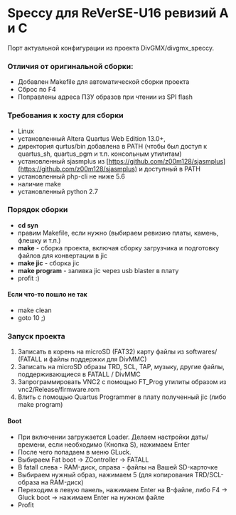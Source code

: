 # Speccy для ReVerSE-U16 ревизий A и C

Порт актуальной конфигурации из проекта DivGMX/divgmx_speccy.

### Отличия от оригинальной сборки:

* Добавлен Makefile для автоматической сборки проекта
* Сброс по F4
* Поправлены адреса ПЗУ образов при чтении из SPI flash

### Требования к хосту для сборки

* Linux
* установленный Altera Quartus Web Edition 13.0+, 
* директория qurtus/bin добавлена в PATH (чтобы был доступ к quartus_sh, quartus_pgm и т.п. консольным утилитам)
* установленный sjasmplus из [https://github.com/z00m128/sjasmplus](https://github.com/z00m128/sjasmplus) и доступный в PATH
* установленный php-cli не ниже 5.6
* наличие make 
* установленный python 2.7

### Порядок сборки 

* **cd syn**
* правим Makefile, если нужно (выбираем ревизию платы, камень, флешку и т.п.)
* **make** - сборка проекта, включая сборку загрузчика и подготовку файлов для конвертации в jic
* **make jic** - сборка jic 
* **make program** - заливка jic через usb blaster в плату
* profit :)

#### Если что-то пошло не так

* make clean
* goto 10 ;)

### Запуск проекта
1. Записать в корень на microSD (FAT32) карту файлы из softwares/ (FATALL и файлы поддержки для DivMMC)
2. Записать на microSD образы TRD, SCL, TAP, музыку, другие файлы, поддерживающиеся в FATALL / DivMMC
3. Запрограммировать VNC2 с помощью FT_Prog утилиты образом из vnc2/Release/firmware.rom
4. Влить с помощью Quartus Programmer в плату полученный jic (либо make program)

#### Boot
* При включении загружается Loader. Делаем настройки даты/времени, если необходимо (Кнопка S), нажимаем Enter
* После чего попадаем в меню GLuck. 
* Выбираем Fat boot -> ZController -> FATALL
* В fatall слева - RAM-диск, справа - файлы на Вашей SD-карточке
* Выбираем нужный образ, нажимаем 5 (для копирования TRD/SCL-образа на RAM-диск)
* Переходим в левую панель, нажимаем Enter на B-файле, либо F4 -> Gluck boot -> нажимаем Enter на нужном файле
* Profit
